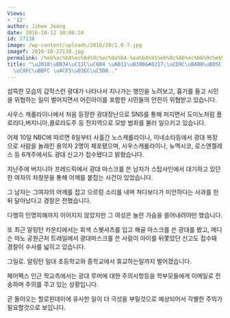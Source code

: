 ```yaml
---
Views:
- '12'
author: Jihee Jeong
date: 2016-10-12 10:08:24
id: 27138
image: /wp-content/uploads/2016/10/1.0-7.jpg
imagef: 2016-10-27138.jpg
permalink: /%eb%ac%b4%ec%84%9c%ec%9a%b4-%ea%b4%91%eb%8c%80%ec%b6%9c%eb%aa%b0%eb%a1%9c-%ec%a7%80%ec%97%ad%ec%a3%bc%eb%af%bc-%ea%b3%b5%ed%8f%ac%ec%97%90/
title: "\u2018\uBB34\uC11C\uC6B4 \uAD11\uB300&#8217;\uCD9C\uBAB0\uB85C \uC9C0\uC5ED\
  \uC8FC\uBBFC \uACF5\uD3EC\uC5D0.."
---
```


섬뜩한 모습의 갑작스런 광대가 나타나서 지나가는 행인을 노려보고, 흉기를 들고 시민을 위협하는 일이 벌어지면서 어린아이를 포함한 시민들의 안전이 위협받고 있습니다.

사우스 캐롤라이나에서 처음 등장한 광대장난으로 SNS를 통해 퍼지면서 도미노처럼 플로리다,버지니아,콜로라도주 등 전지역으로 모방 범죄를 불러 일으키고 있습니다.

어제 10일 NBC에 따르면 8일부터 사흘간 노스캐롤라이나, 미네소타등에서 광대 복장으로 사람을 놀래킨 용의자 2명이 체포됐으며, 사우스캐롤라이나, 뉴멕시코, 로스앤젤레스 등 6개주에서도 광대 신고가 접수됐다고 밝혔습니다.

지난주에 버지니아 프레드릭에서 광대 마스크를 쓴 남자가 스탑사인에서 대기하고 있던 한 여자의 차창문을 통해 어깨를 붙잡는 사건이 있었습니다.

그 남자는 그여자의 어깨를 잡고 으르렁 소리를 내며 쳐다보다가 미안하다는 사과를 한뒤 달아났다고 경찰은 전했습니다.

다행히 인명피해까지 이어지지 않았지만 그 여성은 놀란 가슴을 쓸어내려야만 했습니다.

또 최근 알링턴 카운티에서는 회색 스웻셔츠를 입고 해골 마스크를 쓴 광대를 봤고, 메디슨 마노 공원근처 트레일에서 광대마스크를 쓴 사람이 아이를 뒤쫓았단 신고도 접수돼 경찰이 수사를 넓히고 있습니다. 

그일로. 알링턴 일대 초등학교와 중학교에서 휴교하는일까지 벌어졌습니다.

페어펙스 인근 학교측에서는 광대 루머에 대한 주의사항등을 학부모들에게 이메일로 전송하며 주의를 주고 있는 상황입니다.

곧 돌아오는 할로윈데이에 유사한 일이 더 극성을 부릴것으로 예상되어서 각별한 주의가 필요할것으로 보입니다.